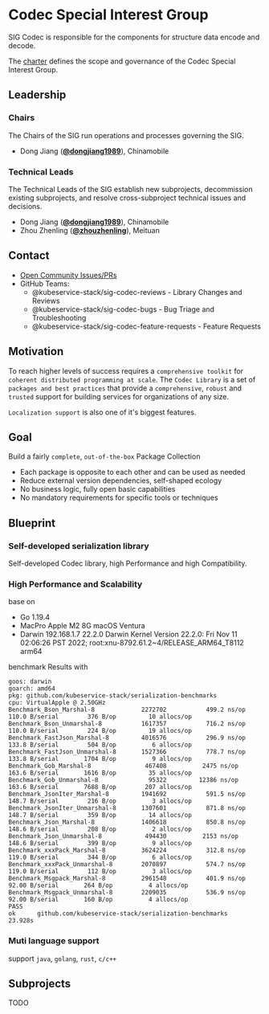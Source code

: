 # Codec Special Interest Group

SIG Codec is responsible for the components for structure data encode and decode.

The [charter](charter.md) defines the scope and governance of the Codec Special Interest Group.

## Leadership

### Chairs
The Chairs of the SIG run operations and processes governing the SIG.

* Dong Jiang (**[@dongjiang1989](https://github.com/dongjiang1989)**), Chinamobile

### Technical Leads
The Technical Leads of the SIG establish new subprojects, decommission existing
subprojects, and resolve cross-subproject technical issues and decisions.

* Dong Jiang (**[@dongjiang1989](https://github.com/dongjiang1989)**), Chinamobile
* Zhou Zhenling (**[@zhouzhenling](https://github.com/zhouzhenling)**), Meituan

## Contact
- [Open Community Issues/PRs](https://github.com/kubeservice-stack/Community/blob/main/sig-scheduling)
- GitHub Teams:
    - @kubeservice-stack/sig-codec-reviews - Library Changes and Reviews
	- @kubeservice-stack/sig-codec-bugs - Bug Triage and Troubleshooting
	- @kubeservice-stack/sig-codec-feature-requests - Feature Requests

## Motivation

To reach higher levels of success requires a `comprehensive toolkit` for `coherent distributed programming at scale`. The `Codec Library` is a set of `packages and best practices` that provide a `comprehensive`, `robust` and `trusted` support for building services for organizations of any size.

`Localization support` is also one of it's biggest features.

## Goal

Build a fairly `complete`, `out-of-the-box` Package Collection

- Each package is opposite to each other and can be used as needed
- Reduce external version dependencies, self-shaped ecology
- No business logic, fully open basic capabilities
- No mandatory requirements for specific tools or techniques

## Blueprint

### Self-developed serialization library

Self-developed Codec library, high Performance and high Compatibility.

### High Performance and Scalability
base on 
- Go 1.19.4
- MacPro Apple M2 8G macOS Ventura
- Darwin 192.168.1.7 22.2.0 Darwin Kernel Version 22.2.0: Fri Nov 11 02:06:26 PST 2022; root:xnu-8792.61.2~4/RELEASE_ARM64_T8112 arm64

benchmark Results with
```
goos: darwin
goarch: amd64
pkg: github.com/kubeservice-stack/serialization-benchmarks
cpu: VirtualApple @ 2.50GHz
Benchmark_Bson_Marshal-8         	 2272702	       499.2 ns/op	       110.0 B/serial	     376 B/op	      10 allocs/op
Benchmark_Bson_Unmarshal-8       	 1617357	       716.2 ns/op	       110.0 B/serial	     224 B/op	      19 allocs/op
Benchmark_FastJson_Marshal-8     	 4016576	       296.9 ns/op	       133.8 B/serial	     504 B/op	       6 allocs/op
Benchmark_FastJson_Unmarshal-8   	 1527366	       778.7 ns/op	       133.8 B/serial	    1704 B/op	       9 allocs/op
Benchmark_Gob_Marshal-8          	  467408	      2475 ns/op	       163.6 B/serial	    1616 B/op	      35 allocs/op
Benchmark_Gob_Unmarshal-8        	   95322	     12386 ns/op	       163.6 B/serial	    7688 B/op	     207 allocs/op
Benchmark_JsonIter_Marshal-8     	 1941692	       591.5 ns/op	       148.7 B/serial	     216 B/op	       3 allocs/op
Benchmark_JsonIter_Unmarshal-8   	 1307601	       871.8 ns/op	       148.7 B/serial	     359 B/op	      14 allocs/op
Benchmark_Json_Marshal-8         	 1406618	       850.8 ns/op	       148.6 B/serial	     208 B/op	       2 allocs/op
Benchmark_Json_Unmarshal-8       	  494430	      2153 ns/op	       148.6 B/serial	     399 B/op	       9 allocs/op
Benchmark_xxxPack_Marshal-8      	 3624224	       312.8 ns/op	       119.0 B/serial	     344 B/op	       6 allocs/op
Benchmark_xxxPack_Unmarshal-8    	 2070897	       574.7 ns/op	       119.0 B/serial	     112 B/op	       3 allocs/op
Benchmark_Msgpack_Marshal-8      	 2961548	       401.9 ns/op	        92.00 B/serial	     264 B/op	       4 allocs/op
Benchmark_Msgpack_Unmarshal-8    	 2209035	       536.9 ns/op	        92.00 B/serial	     160 B/op	       4 allocs/op
PASS
ok  	github.com/kubeservice-stack/serialization-benchmarks	23.928s
```

### Muti language support

support `java`, `golang`, `rust`, `c/c++`

## Subprojects

TODO